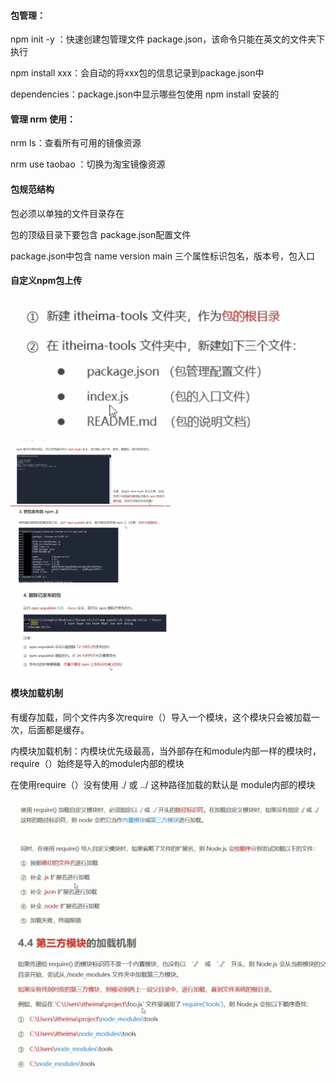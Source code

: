 #### 包管理：

npm init -y ：快速创建包管理文件 package.json，该命令只能在英文的文件夹下执行

npm install xxx：会自动的将xxx包的信息记录到package.json中

dependencies：package.json中显示哪些包使用 npm install 安装的



#### 管理 nrm 使用：

nrm ls：查看所有可用的镜像资源

nrm use taobao ：切换为淘宝镜像资源



#### 包规范结构

包必须以单独的文件目录存在

包的顶级目录下要包含 package.json配置文件

package.json中包含 name version main 三个属性标识包名，版本号，包入口



#### 自定义npm包上传

<img src="PictureLibrary/image-20220413100734331.png" alt="image-20220413100734331" style="zoom:50%;" />

<img src="PictureLibrary/image-20220413100745252.png" alt="image-20220413100745252" style="zoom: 25%;" />

<img src="PictureLibrary/image-20220413100826442.png" alt="image-20220413100826442" style="zoom: 25%;" />

<img src="PictureLibrary/image-20220413100851116.png" alt="image-20220413100851116" style="zoom: 25%;" />



#### 模块加载机制

有缓存加载，同个文件内多次require（）导入一个模块，这个模块只会被加载一次，后面都是缓存。

内模块加载机制：内模块优先级最高，当外部存在和module内部一样的模块时，require（）始终是导入的module内部的模块

在使用require（）没有使用 ./ 或 ../ 这种路径加载的默认是 module内部的模块

<img src="PictureLibrary/image-20220413101824531.png" alt="image-20220413101824531" style="zoom:50%;" />

<img src="PictureLibrary/image-20220413101932724.png" alt="image-20220413101932724" style="zoom:50%;" />